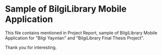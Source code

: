 # Sample of BilgiLibrary Mobile Application

This file contains mentioned in Project Report, sample of BilgiLibrary Mobile Application for "Bilgi Yayınları" and "BilgiLibrary Final Thesis Project".

Thank you for interesting.
